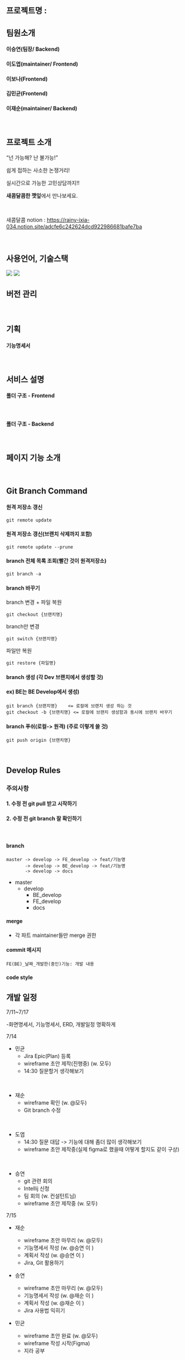 ## 프로젝트명 : 

## 팀원소개

#### 이승연(팀장/ Backend)

#### 이도엽(maintainer/ Frontend)

#### 이보나(Frontend)

#### 김민균(Frontend)

#### 이재순(maintainer/ Backend)

<br/>

## 프로젝트 소개 
“넌 가능해? 난 불가능!”

쉽게 접하는 사소한 논쟁거리!

실시간으로 가능한 고민상담까지!!

**새콤달콤한 깻잎**에서 만나보세요.

<br/>

새콤달콤 notion : https://rainy-ixia-034.notion.site/adcfe6c242624dcd922986681bafe7ba


<br/>

## 사용언어, 기술스택 
<img src="https://img.shields.io/badge/Language-JAVA-red"/> 

<img src="https://img.shields.io/badge/Frontend-Vue-brightgreen"/>

<br/>

## 버전 관리


<br/>

## 기획

#### 기능명세서

<br/>

## 서비스 설명 

#### 폴더 구조 - Frontend
<br/>


#### 폴더 구조 - Backend
<br/>


## 페이지 기능 소개 
<br/>


## Git Branch Command

#### 원격 저장소 갱신

```
git remote update
```

#### 원격 저장소 갱신(브랜치 삭제까지 포함)

```
git remote update --prune
```

#### branch 전체 목록 조회(빨간 것이 원격저장소)

```
git branch -a
```

#### branch 바꾸기

branch 변경 + 파일 복원

```
git checkout {브랜치명}
```

branch만 변경

```
git switch {브랜치명}
```

파일만 복원

```
git restore {파일명}
```

#### branch 생성 (각 Dev 브랜치에서 생성할 것)

#### ex) BE는 BE Develop에서 생성)
```
git branch {브랜치명}    <= 로컬에 브랜치 생성 하는 것
git checkout -b {브랜치명} <= 로컬에 브랜치 생성함과 동시에 브랜치 바꾸기
```

#### branch 푸쉬(로컬-> 원격) (주로 이렇게 쓸 것)
```
git push origin {브랜치명}
```
<br/>

## Develop Rules
### 주의사항 

#### 1. 수정 전 git pull 받고 시작하기 
#### 2. 수정 전 git branch 잘 확인하기 

<br/>

#### branch 

```
master -> develop -> FE_develop -> feat/기능명
	   -> develop -> BE_develop -> feat/기능명
	   -> develop -> docs
```

- master
  - develop
    - BE_develop
    - FE_develop
    - docs

#### merge

- 각 파트 maintainer들만 merge 권한

#### commit 메시지 

```
FE(BE)_날짜_개발한(중인)기능: 개발 내용   
```



#### code style





## 개발 일정 



7/11~7/17

-화면명세서, 기능명세서, ERD, 개발일정 명확하게

7/14

- 민균
  - Jira Epic(Plan) 등록
  - wireframe 초안 제작(진행중) (w. 모두)
  - 14:30 질문할거 생각해보기 
<br/>

- 재순
  - wireframe 확인 (w. @모두)
  - Git branch 수정
<br/>

- 도엽
  - 14:30 질문 대답 -> 기능에 대해 좀더 많이 생각해보기
  - wireframe 초안 제작중(실제 figma로 했을때 어떻게 할지도 같이 구상)
<br/>

- 승연 
  - git 관련 회의 
  - Intellij 신청 
  - 팀 회의 (w. 컨설턴트님)
  - wireframe 초안 제작중 (w. 모두) 


7/15
- 재순
  - wireframe 초안 마무리 (w. @모두)
  - 기능명세서 작성 (w. @승연 이 )
  - 계획서 작성 (w. @승연 이  )
  - Jira, Git 활용하기

- 승연
  - wireframe 초안 마무리 (w. @모두)
  - 기능명세서 작성 (w. @재순 이 )
  - 계획서 작성 (w. @재순 이 )
  - Jira 사용법 익히기

- 민균
  - wireframe 초안 완료 (w. @모두)
  - wireframe 작성 시작(Figma)
  - 지라 공부